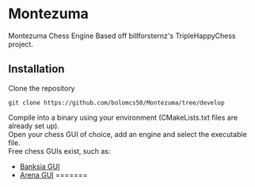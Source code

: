# Montezuma
Montezuma Chess Engine
Based off billforsternz's TripleHappyChess project.

## Installation
Clone the repository
```
git clone https://github.com/bolomcs50/Montezuma/tree/develop
```

Compile into a binary using your environment (CMakeLists.txt files are already set up).  
Open your chess GUI of choice, add an engine and select the executable file.  
Free chess GUIs exist, such as:  
* [Banksia GUI](https://banksiagui.com/)
* [Arena GUI](http://www.playwitharena.de/)
=======

